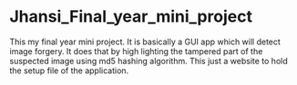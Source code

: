 # Jhansi_Final_year_mini_project
This my final year mini project. It is basically a GUI app which will detect image forgery. It does that by high lighting the tampered part of the suspected image using md5 hashing algorithm. This just a website to hold the setup file of the application.
